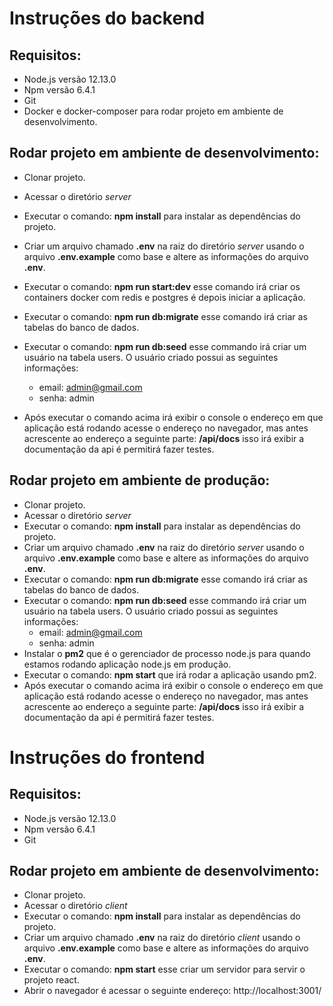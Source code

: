 Instruções do backend
=======================


Requisitos:
------------

- Node.js versão 12.13.0
- Npm versão 6.4.1
- Git
- Docker e docker-composer para rodar projeto em ambiente de desenvolvimento.

Rodar projeto em ambiente de desenvolvimento:
----------------------------------------------

- Clonar projeto.
- Acessar o diretório *server*
- Executar o comando: **npm install** para instalar as dependências do projeto.
- Criar um arquivo chamado **.env** na raiz do diretório *server* usando o arquivo **.env.example** como base e altere as informações do arquivo **.env**.
- Executar o comando: **npm run start:dev** esse comando irá criar os containers docker com redis e postgres é depois iniciar a aplicação.
- Executar o comando: **npm run db:migrate** esse comando irá criar as tabelas do banco de dados.
- Executar o comando: **npm run db:seed** esse commando irá criar um usuário na tabela users. O usuário criado possui as seguintes informações:
  - email: admin@gmail.com
  - senha: admin

- Após executar o comando acima irá exibir o console o endereço em que aplicação está rodando acesse o endereço no navegador, mas antes acrescente ao endereço a seguinte parte: **/api/docs** isso irá exibir a documentação da api é permitirá fazer testes.

Rodar projeto em ambiente de produção:
----------------------------------------------

- Clonar projeto.
- Acessar o diretório *server*
- Executar o comando: **npm install** para instalar as dependências do projeto.
- Criar um arquivo chamado **.env** na raiz do diretório *server* usando o arquivo **.env.example** como base e altere as informações do arquivo **.env**.
- Executar o comando: **npm run db:migrate** esse comando irá criar as tabelas do banco de dados.
- Executar o comando: **npm run db:seed** esse commando irá criar um usuário na tabela users. O usuário criado possui as seguintes informações:
  - email: admin@gmail.com
  - senha: admin
- Instalar o **pm2** que é o gerenciador de processo node.js para quando estamos rodando aplicação node.js em produção.
- Executar o comando: **npm start** que irá rodar a aplicação usando pm2.
- Após executar o comando acima irá exibir o console o endereço em que aplicação está rodando acesse o endereço no navegador, mas antes acrescente ao endereço a seguinte parte: **/api/docs** isso irá exibir a documentação da api é permitirá fazer testes.


Instruções do frontend
=======================


Requisitos:
------------

- Node.js versão 12.13.0
- Npm versão 6.4.1
- Git


Rodar projeto em ambiente de desenvolvimento:
----------------------------------------------

- Clonar projeto.
- Acessar o diretório *client*
- Executar o comando: **npm install** para instalar as dependências do projeto.
- Criar um arquivo chamado **.env** na raiz do diretório *client* usando o arquivo **.env.example** como base e altere as informações do arquivo **.env**.
- Executar o comando: **npm start** esse criar um servidor para servir o projeto react.
- Abrir o navegador é acessar o seguinte endereço: http://localhost:3001/